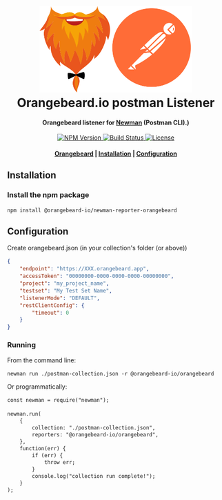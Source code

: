 <h1 align="center">
  <a href="https://github.com/orangebeard-io/postman-listener">
    <img src="https://raw.githubusercontent.com/orangebeard-io/postman-listener/master/.github/logo.svg" alt="Orangebeard.io postman Listener" height="200">
  </a>
  <br>Orangebeard.io postman Listener<br>
</h1>

<h4 align="center">Orangebeard listener for <a href="https://github.com/postmanlabs/newman" target="_blank" rel="noopener">Newman</a> (Postman CLI).)</h4>

<p align="center">
  <a href="https://www.npmjs.com/package/@orangebeard-io/postman-listener">
    <img src="https://img.shields.io/npm/v/@orangebeard-io/postman-listener.svg?style=flat-square"
      alt="NPM Version" />
  </a>
  <a href="https://github.com/orangebeard-io/postman-listener/actions">
    <img src="https://img.shields.io/github/workflow/status/orangebeard-io/postman-listener/release?style=flat-square"
      alt="Build Status" />
  </a>
  <a href="https://github.com/orangebeard-io/postman-listener/blob/master/LICENSE">
    <img src="https://img.shields.io/github/license/orangebeard-io/postman-listener?style=flat-square"
      alt="License" />
  </a>
</p>

<div align="center">
  <h4>
    <a href="https://orangebeard.io">Orangebeard</a> |
    <a href="#installation">Installation</a> |
    <a href="#configuration">Configuration</a>
  </h4>
</div>

## Installation

### Install the npm package

```shell
npm install @orangebeard-io/newman-reporter-orangebeard
```

## Configuration

Create orangebeard.json (in your collection's folder (or above))

```JSON
{
	"endpoint": "https://XXX.orangebeard.app",
	"accessToken": "00000000-0000-0000-0000-00000000",
	"project": "my_project_name",
	"testset": "My Test Set Name",
	"listenerMode": "DEFAULT", 
	"restClientConfig": {
		"timeout": 0
	}
}
``` 

### Running

From the command line:
```shell
newman run ./postman-collection.json -r @orangebeard-io/orangebeard
```

Or programmatically:

```shell
const newman = require("newman");

newman.run(
    {
        collection: "./postman-collection.json",
        reporters: "@orangebeard-io/orangebeard",
    },
    function(err) {
        if (err) {
            throw err;
        }
        console.log("collection run complete!");
    }
);
```

